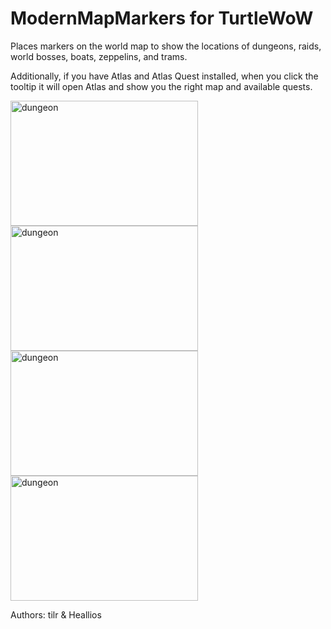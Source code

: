 # ModernMapMarkers for TurtleWoW
Places markers on the world map to show the locations of dungeons, raids, world bosses, boats, zeppelins, and trams.

Additionally, if you have Atlas and Atlas Quest installed, when you click the tooltip it will open Atlas and show you the right map and available quests.

<img src="https://github.com/user-attachments/assets/a0fa2e63-e0b5-485c-9e68-9057e68a4118" alt="dungeon" width="300" height="200"> <img src="https://github.com/user-attachments/assets/3d408b8b-d4f7-449c-a33f-cad9a3d41f4b" alt="dungeon" width="300" height="200"> <img src="https://github.com/user-attachments/assets/31e4bf5a-6c02-467e-bb51-5a4fb6a1b524b" alt="dungeon" width="300" height="200"> <img src="https://github.com/user-attachments/assets/a6ec770b-682e-4d06-b287-c15a8fcc3e13" alt="dungeon" width="300" height="200">

Authors: tilr & Heallios
